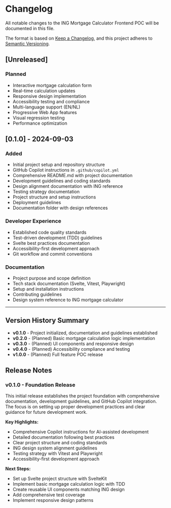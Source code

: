 # Changelog

All notable changes to the ING Mortgage Calculator Frontend POC will be documented in this file.

The format is based on [Keep a Changelog](https://keepachangelog.com/en/1.0.0/),
and this project adheres to [Semantic Versioning](https://semver.org/spec/v2.0.0.html).

## [Unreleased]

### Planned
- Interactive mortgage calculation form
- Real-time calculation updates
- Responsive design implementation
- Accessibility testing and compliance
- Multi-language support (EN/NL)
- Progressive Web App features
- Visual regression testing
- Performance optimization

## [0.1.0] - 2024-09-03

### Added
- Initial project setup and repository structure
- GitHub Copilot instructions in `.github/copilot.yml`
- Comprehensive README.md with project documentation
- Development guidelines and coding standards
- Design alignment documentation with ING reference
- Testing strategy documentation
- Project structure and setup instructions
- Deployment guidelines
- Documentation folder with design references

### Developer Experience
- Established code quality standards
- Test-driven development (TDD) guidelines
- Svelte best practices documentation
- Accessibility-first development approach
- Git workflow and commit conventions

### Documentation
- Project purpose and scope definition
- Tech stack documentation (Svelte, Vitest, Playwright)
- Setup and installation instructions
- Contributing guidelines
- Design system reference to ING mortgage calculator

---

## Version History Summary

- **v0.1.0** - Project initialized, documentation and guidelines established
- **v0.2.0** - (Planned) Basic mortgage calculation logic implementation
- **v0.3.0** - (Planned) UI components and responsive design
- **v0.4.0** - (Planned) Accessibility compliance and testing
- **v1.0.0** - (Planned) Full feature POC release

## Release Notes

### v0.1.0 - Foundation Release
This initial release establishes the project foundation with comprehensive documentation, development guidelines, and GitHub Copilot integration. The focus is on setting up proper development practices and clear guidance for future development work.

**Key Highlights:**
- Comprehensive Copilot instructions for AI-assisted development
- Detailed documentation following best practices
- Clear project structure and coding standards
- ING design system alignment guidelines
- Testing strategy with Vitest and Playwright
- Accessibility-first development approach

**Next Steps:**
- Set up Svelte project structure with SvelteKit
- Implement basic mortgage calculation logic with TDD
- Create reusable UI components matching ING design
- Add comprehensive test coverage
- Implement responsive design patterns